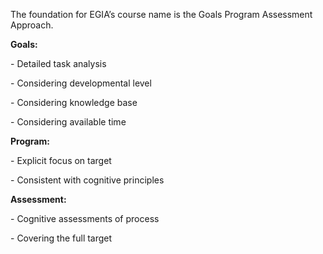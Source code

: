 The foundation for EGIA’s course name is the Goals Program Assessment Approach.

**Goals:**</p>  <p>- Detailed task analysis</p>  <p>- Considering developmental level</p>  <p>- Considering knowledge base</p>  <p>- Considering available time

**Program:**</p>  <p>- Explicit focus on target</p>  <p>- Consistent with cognitive principles

**Assessment:**</p>  <p>- Cognitive assessments of process</p>  <p>- Covering the full target